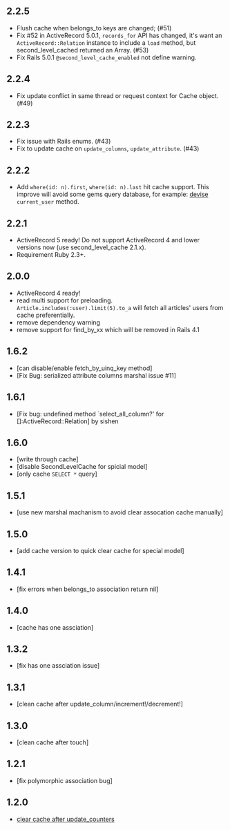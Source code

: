 2.2.5
-----

* Flush cache when belongs_to keys are changed; (#51)
* Fix #52 in ActiveRecord 5.0.1, `records_for` API has changed, it's want an `ActiveRecord::Relation` instance to include a `load` method, but second_level_cached returned an Array. (#53)
* Fix Rails 5.0.1 `@second_level_cache_enabled` not define warning.

2.2.4
-----

* Fix update conflict in same thread or request context for Cache object. (#49)

2.2.3
-----

* Fix issue with Rails enums. (#43)
* Fix to update cache on `update_columns`, `update_attribute`. (#43)

2.2.2
-----

* Add `where(id: n).first`, `where(id: n).last` hit cache support. This improve will avoid some gems query database, for example: [devise](https://github.com/plataformatec/devise) `current_user` method.

2.2.1
-----

* ActiveRecord 5 ready! Do not support ActiveRecord 4 and lower versions now (use second_level_cache 2.1.x).
* Requirement Ruby 2.3+.

2.0.0
-----

* ActiveRecord 4 ready!
* read multi support for preloading. `Article.includes(:user).limit(5).to_a` will fetch all articles' users from cache preferentially.
* remove dependency warning
* remove support for find_by_xx which will be removed in Rails 4.1

1.6.2
-----

* [can disable/enable fetch_by_uinq_key method]
* [Fix Bug: serialized attribute columns marshal issue #11]

1.6.1
-----

* [Fix bug: undefined method `select_all_column?' for []:ActiveRecord::Relation] by sishen

1.6.0
-----

* [write through cache]
* [disable SecondLevelCache for spicial model]
* [only cache `SELECT *` query]

1.5.1
-----

* [use new marshal machanism to avoid clear assocation cache manually]

1.5.0
-----

* [add cache version to quick clear cache for special model]

1.4.1
-----

* [fix errors when belongs_to association return nil]

1.4.0
-----

* [cache has one assciation]

1.3.2
-----

* [fix has one assciation issue]

1.3.1
-----

* [clean cache after update_column/increment!/decrement!]

1.3.0
-----

* [clean cache after touch]

1.2.1
-----

* [fix polymorphic association bug]

1.2.0
-----

* [clear cache after update_counters](https://github.com/csdn-dev/second_level_cache/commit/240dde81199124092e0e8ad0500c167ac146e301)





